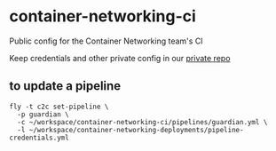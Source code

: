 # container-networking-ci
Public config for the Container Networking team's CI

Keep credentials and other private config in our [private repo](https://github.com/cloudfoundry/container-networking-deployments)

## to update a pipeline
```
fly -t c2c set-pipeline \
  -p guardian \
  -c ~/workspace/container-networking-ci/pipelines/guardian.yml \
  -l ~/workspace/container-networking-deployments/pipeline-credentials.yml
```
